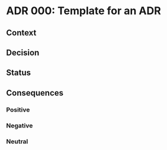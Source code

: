 # ADR 000: Template for an ADR

## Context

## Decision

## Status


## Consequences

### Positive

### Negative

### Neutral
